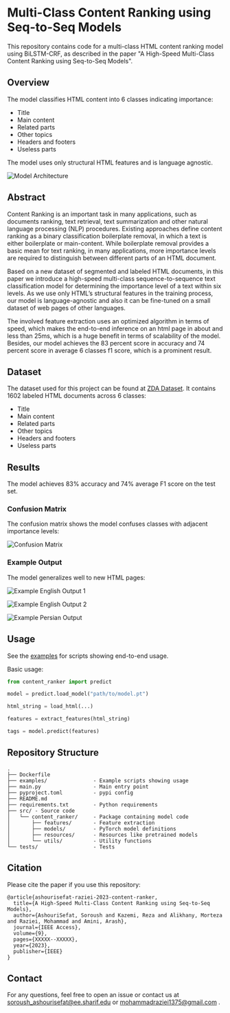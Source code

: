 <!--
Here is a draft README.md for the GitHub repository of your paper:

# Multi-Class Content Ranking using Seq-to-Seq Models

This is the code repository for the paper "A High-Speed Multi-Class Content Ranking using Seq-to-Seq Models". 

## Abstract

Content Ranking is an important task in many applications, such as documents ranking, text retrieval, text summarization and other natural language processing (NLP) procedures. Existing approaches define content ranking as a binary classification boilerplate removal, in which a text is either boilerplate or main-content. While boilerplate removal provides a basic mean for text ranking, in many applications, more importance levels are required to distinguish between different parts of an HTML document. 

Based on a new dataset of segmented and labeled HTML documents, in this paper we introduce a high-speed multi-class sequence-to-sequence text classification model for determining the importance level of a text within six levels. As we use only HTML’s structural features in the training process, our model is language-agnostic and also it can be fine-tuned on a small dataset of web pages of other languages. 

The involved feature extraction uses an optimized algorithm in terms of speed, which makes the end-to-end inference on an html page in about and less than 25ms, which is a huge benefit in terms of scalability of the model. Besides, our model achieves the 83 percent score in accuracy and 74 percent score in average 6 classes f1 score, which is a prominent result.

## Requirements

- Python 3.6+
- PyTorch 1.0+
- Transformers 4.0+
- Seqeval 0.0.12
- Beautifulsoup4 4.6.0

## Dataset

The dataset used for this project can be found at [ZDA Dataset](https://www.kaggle.com/datasets/sorousham/zda-dataset-1602). It contains 1602 labeled HTML documents across 6 classes:

- Title 
- Main content
- Related parts
- Other topics
- Headers and footers
- Useless parts

## Usage

The main scripts are:

- `feature_extraction.py` - extracts features from HTML documents
- `train.py` - trains the BiLSTM-CRF model
- `predict.py` - makes predictions on new HTML documents

To extract features:

```
python feature_extraction.py --data path/to/data --output path/to/features
``` 

To train the model: 

```
python train.py --train path/to/train/features --dev path/to/dev/features 
```

To make predictions:

```
python predict.py --model path/to/model --data path/to/data --output path/to/predictions
```

Pre-trained models are provided in the `models/` directory.

## Results

Our best BiLSTM-CRF model achieves 83% accuracy and 74% average F1 score on the test set. See the paper for more details on the results.

### Confusion Matrix

The confusion matrix for our best model BiLSTM-CRF 6 is shown below:

![Confusion Matrix](figures/confusion_matrix.png)

We see that the model confuses each class with its adjacent classes more than its non-adjacent classes.

## Citation

If you use this code for your research, please cite our paper:

```
@article{ashourisefat2021highspeed,
  title={A High-Speed Multi-Class Content Ranking using Seq-to-Seq Models},
  author={AshouriSefat, Soroush and Kazemi, Reza and Alikhany, Morteza and Raziei, Mohammad and Amini, Arash},
  journal={IEEE Access},
  volume={9},
  pages={XXXXX--XXXXX}, 
  year={2021},
  publisher={IEEE}
}
```

## Contact

For any questions, feel free to open an issue or contact me at soroush_ashourisefat@ee.sharif.edu.

-->

# Multi-Class Content Ranking using Seq-to-Seq Models

This repository contains code for a multi-class HTML content ranking model using BiLSTM-CRF, as described in the paper "A High-Speed Multi-Class Content Ranking using Seq-to-Seq Models".

## Overview

The model classifies HTML content into 6 classes indicating importance:

- Title
- Main content  
- Related parts
- Other topics
- Headers and footers
- Useless parts

The model uses only structural HTML features and is language agnostic. 

![Model Architecture](docs/readme/figures/model-architecture.png)

## Abstract

Content Ranking is an important task in many applications, such as documents ranking, text retrieval, text summarization and other natural language processing (NLP) procedures. Existing approaches define content ranking as a binary classification boilerplate removal, in which a text is either boilerplate or main-content. While boilerplate removal provides a basic mean for text ranking, in many applications, more importance levels are required to distinguish between different parts of an HTML document. 

Based on a new dataset of segmented and labeled HTML documents, in this paper we introduce a high-speed multi-class sequence-to-sequence text classification model for determining the importance level of a text within six levels. As we use only HTML’s structural features in the training process, our model is language-agnostic and also it can be fine-tuned on a small dataset of web pages of other languages. 

The involved feature extraction uses an optimized algorithm in terms of speed, which makes the end-to-end inference on an html page in about and less than 25ms, which is a huge benefit in terms of scalability of the model. Besides, our model achieves the 83 percent score in accuracy and 74 percent score in average 6 classes f1 score, which is a prominent result.



## Dataset

The dataset used for this project can be found at [ZDA Dataset](https://www.kaggle.com/datasets/sorousham/zda-dataset-1602). It contains 1602 labeled HTML documents across 6 classes:

- Title 
- Main content
- Related parts
- Other topics
- Headers and footers
- Useless parts


## Results

The model achieves 83% accuracy and 74% average F1 score on the test set.

### Confusion Matrix

The confusion matrix shows the model confuses classes with adjacent importance levels:

![Confusion Matrix](docs/readme/figures/confusion-matrix.png) 

### Example Output

The model generalizes well to new HTML pages:

![Example English Output 1](docs/readme/figures/example-english-page-1.png)

![Example English Output 2](docs/readme/figures/example-english-page-2.png)

![Example Persian Output](docs/readme/figures/example-persian-page-1.png)

## Usage

See the [examples](examples/) for scripts showing end-to-end usage.

Basic usage:

```python
from content_ranker import predict

model = predict.load_model("path/to/model.pt") 

html_string = load_html(...)

features = extract_features(html_string) 

tags = model.predict(features)
```

## Repository Structure

```
.
├── Dockerfile
├── examples/               - Example scripts showing usage
├── main.py                 - Main entry point  
├── pyproject.toml          - pypi config
├── README.md
├── requirements.txt        - Python requirements
├── src/ - Source code
│   └── content_ranker/     - Package containing model code
│       ├── features/       - Feature extraction  
│       ├── models/         - PyTorch model definitions
│       ├── resources/      - Resources like pretrained models
│       └── utils/          - Utility functions
└── tests/                  - Tests
```

## Citation

Please cite the paper if you use this repository:

```
@article{ashourisefat-raziei-2023-content-ranker,
  title={A High-Speed Multi-Class Content Ranking using Seq-to-Seq Models},
  author={AshouriSefat, Soroush and Kazemi, Reza and Alikhany, Morteza and Raziei, Mohammad and Amini, Arash},
  journal={IEEE Access},
  volume={9},
  pages={XXXXX--XXXXX},
  year={2023},
  publisher={IEEE}
}
```

## Contact

For any questions, feel free to open an issue or contact us at 
[soroush_ashourisefat@ee.sharif.edu](mailto:soroush_ashourisefat@ee.sharif.edu)
or 
[mohammadraziei1375@gmail.com](mailto:mohammadraziei1375@gmail.com)
.
